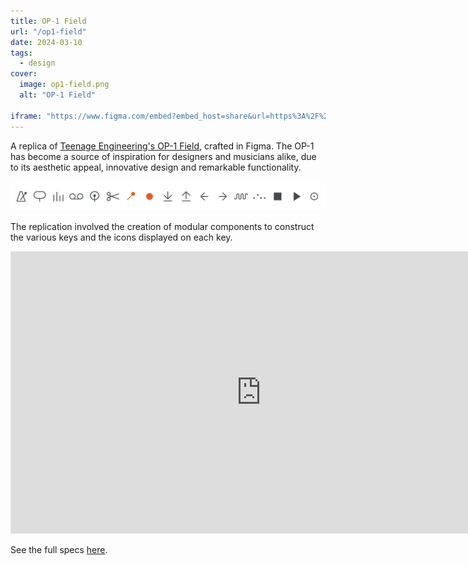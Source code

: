 ```yaml
---
title: OP-1 Field
url: "/op1-field"
date: 2024-03-10
tags:
  - design
cover:
  image: op1-field.png
  alt: "OP-1 Field"

iframe: "https://www.figma.com/embed?embed_host=share&url=https%3A%2F%2Fwww.figma.com%2Ffile%2FV4zy7ym2JdUSulHPP38KE8%2FOP-1-Field-(Community)%3Ftype%3Ddesign%26node-id%3D0%253A1%26mode%3Ddesign%26t%3DNmZBAcQzR2T1Ppcj-1"
---
```


A replica of [Teenage Engineering's OP-1 Field](https://teenage.engineering/store/op-1-field/), crafted in Figma. The OP-1 has become a source of inspiration for designers and musicians alike, due to its aesthetic appeal, innovative design and remarkable functionality.

![Icons](icons.png "Title")

The replication involved the creation of modular components to construct the various keys and the icons displayed on each key.

<iframe style="border: 1px solid rgba(0, 0, 0, 0.1);" width="800" height="450" src="https://www.figma.com/embed?embed_host=share&url=https%3A%2F%2Fwww.figma.com%2Ffile%2FV4zy7ym2JdUSulHPP38KE8%2FOP-1-Field-(Community)%3Ftype%3Ddesign%26node-id%3D0%253A1%26mode%3Ddesign%26t%3DNmZBAcQzR2T1Ppcj-1" allowfullscreen></iframe>

See the full specs [here](https://www.figma.com/community/file/1305106975990547623/op-1-field).
